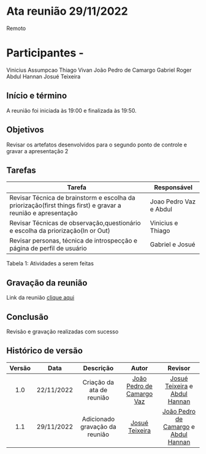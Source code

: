 # Ata reunião 29/11/2022

Remoto

# Participantes - 
Vinicius Assumpcao
Thiago Vivan
João Pedro de Camargo
Gabriel Roger
Abdul Hannan
Josué Teixeira

## Início e término
A reunião foi iniciada às 19:00 e finalizada às 19:50.

## Objetivos
Revisar os artefatos desenvolvidos para o segundo ponto de controle e gravar a apresentação 2

## Tarefas

| Tarefa | Responsável |
| ---- | ---- |
| Revisar Técnica de brainstorm e escolha da priorização(first things first) e gravar a reunião e apresentação | Joao Pedro Vaz  e Abdul
| Revisar Técnicas de observação,questionário e  escolha da priorização(In or Out) |  Vinicius e Thiago
| Revisar personas, técnica de introspecção e página de perfil de usuário | Gabriel e Josué

Tabela 1: Atividades a serem feitas

## Gravação da reunião

Link da reunião [clique aqui](https://unbbr.sharepoint.com/:v:/s/RequisitosdeSoftware-Time6/EZPvOF36wM9ArOlsQ7OGwfoBbe9KF8MNqEHnHteOrAarkQ?e=msdHlE)

## Conclusão

Revisão e gravação realizadas com sucesso

## Histórico de versão
| Versão | Data | Descrição | Autor | Revisor |
| :----: | :--: | :-------: | :---: | :-----: |
| 1.0 | 22/11/2022 | Criação da ata de reunião | [João Pedro de Camargo Vaz](https://github.com/JoaoPedro0803)  | [Josué Teixeira](https://github.com/zjosuez) e [Abdul Hannan](https://github.com/hannanhunny01) |
| 1.1 |29/11/2022 | Adicionado gravação da reunião | [Josué Teixeira](https://github.com/zjosuez)  | [João Pedro de Camargo](https://github.com/JoaoPedro0803) e [Abdul Hannan](https://github.com/hannanhunny01) |